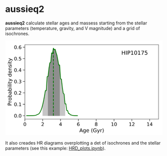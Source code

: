 # aussieq2
**aussieq2** calculate stellar ages and massess starting from the stellar parameters (temperature, gravity, and V magnitude) and a grid of isochrones. 

![alt text](age_prob.png "Example of the age probability distribution calculated for the star HIP 10175")

It also creades HR diagrams overplotting a det of isochrones and the stellar parameters (see this example: [HRD_plots.ipynb](https://github.com/spinastro/aussieq2/blob/master/HRD_plots.ipynb)).
